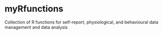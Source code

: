 # myRfunctions
Collection of R functions for self-report, physiological, and behavioural data management and data analysis
